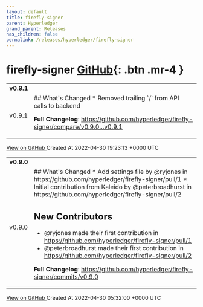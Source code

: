 ```yaml
---
layout: default
title: firefly-signer
parent: Hyperledger
grand_parent: Releases
has_children: false
permalink: /releases/hyperledger/firefly-signer
---
```


# firefly-signer <span class="fs-3 right-align">[GitHub](https://github.com/hyperledger/firefly-signer){: .btn .mr-4 }</span>


<div>
    <table>
        <tr>
            <td colspan="2">
                <b>
                    v0.9.1
                </b>
            </td>
        </tr>
        <tr>
            <td>
                <span class="chip">
                    v0.9.1
                </span>
            </td>
            <td>
                ## What's Changed
* Removed trailing `/` from API calls to backend

**Full Changelog**: https://github.com/hyperledger/firefly-signer/compare/v0.9.0...v0.9.1
            </td>
        </tr>
    </table>
    <a href="https://github.com/hyperledger/firefly-signer/releases/tag/v0.9.1" class=".btn">
        View on GitHub
    </a>
    <span class="right-align">
        Created At 2022-04-30 19:23:13 +0000 UTC
    </span>
</div>

<div>
    <table>
        <tr>
            <td colspan="2">
                <b>
                    v0.9.0
                </b>
            </td>
        </tr>
        <tr>
            <td>
                <span class="chip">
                    v0.9.0
                </span>
            </td>
            <td>
                ## What's Changed
* Add settings file by @ryjones in https://github.com/hyperledger/firefly-signer/pull/1
* Initial contribution from Kaleido by @peterbroadhurst in https://github.com/hyperledger/firefly-signer/pull/2

## New Contributors
* @ryjones made their first contribution in https://github.com/hyperledger/firefly-signer/pull/1
* @peterbroadhurst made their first contribution in https://github.com/hyperledger/firefly-signer/pull/2

**Full Changelog**: https://github.com/hyperledger/firefly-signer/commits/v0.9.0
            </td>
        </tr>
    </table>
    <a href="https://github.com/hyperledger/firefly-signer/releases/tag/v0.9.0" class=".btn">
        View on GitHub
    </a>
    <span class="right-align">
        Created At 2022-04-30 05:32:00 +0000 UTC
    </span>
</div>

